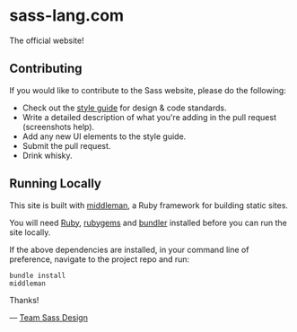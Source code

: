 # sass-lang.com
The official website!

## Contributing

If you would like to contribute to the Sass website, please do the following:

* Check out the [style guide](http://sass-lang.com/styleguide) for design &
  code standards.
* Write a detailed description of what you're adding in the pull request
  (screenshots help).
* Add any new UI elements to the style guide.
* Submit the pull request.
* Drink whisky.

## Running Locally

This site is built with [middleman](http://middlemanapp.com), a Ruby framework
for building static sites.

You will need [Ruby](https://www.ruby-lang.org/en/downloads/),
[rubygems](http://rubygems.org/) and [bundler](http://bundler.io/) installed
before you can run the site locally.

If the above dependencies are installed, in your command line of preference,
navigate to the project repo and run:

```
bundle install
middleman
```


Thanks!

&mdash; [Team Sass Design](http://twitter.com/teamsassdesign)
